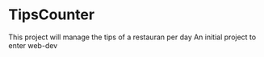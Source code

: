 # TipsCounter
This project will manage the tips of a restauran per day 
An initial project to enter web-dev
